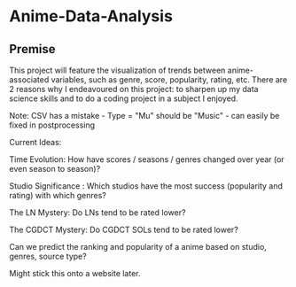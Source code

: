 # Anime-Data-Analysis

## Premise
This project will feature the visualization of trends between anime-associated variables, such as genre, score, popularity, rating, etc. There are 2 reasons why I endeavoured on this project: to sharpen up my data science skills and to do a coding project in a subject I enjoyed. 

Note: CSV has a mistake - Type = "Mu" should be "Music" - can easily be fixed in postprocessing

Current Ideas:

Time Evolution: How have scores / seasons / genres changed over year (or even season to season)?

Studio Significance : Which studios have the most success (popularity and rating) with which genres?

The LN Mystery: Do LNs tend to be rated lower?

The CGDCT Mystery: Do CGDCT SOLs tend to be rated lower?

Can we predict the ranking and popularity of a anime based on studio, genres, source type?

Might stick this onto a website later.
